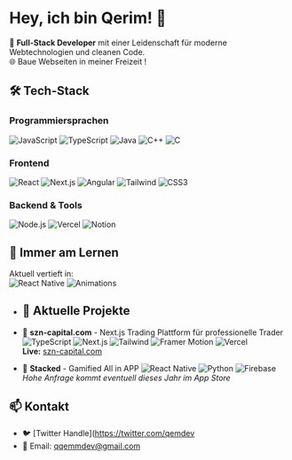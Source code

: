 # Hey, ich bin Qerim! 👋

🚀 **Full-Stack Developer** mit einer Leidenschaft für moderne Webtechnologien und cleanen Code.  
🌐 Baue Webseiten in meiner Freizeit !

## 🛠️ Tech-Stack

### **Programmiersprachen**
![JavaScript](https://img.shields.io/badge/-JavaScript-F7DF1E?style=flat-square&logo=javascript&logoColor=black)
![TypeScript](https://img.shields.io/badge/-TypeScript-3178C6?style=flat-square&logo=typescript&logoColor=white)
![Java](https://img.shields.io/badge/-Java-007396?style=flat-square&logo=java&logoColor=white)
![C++](https://img.shields.io/badge/-C++-00599C?style=flat-square&logo=c%2B%2B&logoColor=white)
![C](https://img.shields.io/badge/-C-A8B9CC?style=flat-square&logo=c&logoColor=black)

### **Frontend**
![React](https://img.shields.io/badge/-React-61DAFB?style=flat-square&logo=react&logoColor=black)
![Next.js](https://img.shields.io/badge/-Next.js-000000?style=flat-square&logo=next.js&logoColor=white)
![Angular](https://img.shields.io/badge/-Angular-DD0031?style=flat-square&logo=angular&logoColor=white)
![Tailwind](https://img.shields.io/badge/-Tailwind_CSS-06B6D4?style=flat-square&logo=tailwind-css&logoColor=white)
![CSS3](https://img.shields.io/badge/-CSS3-1572B6?style=flat-square&logo=css3)

### **Backend & Tools**
![Node.js](https://img.shields.io/badge/-Node.js-339933?style=flat-square&logo=node.js&logoColor=white)
![Vercel](https://img.shields.io/badge/-Vercel-000000?style=flat-square&logo=vercel&logoColor=white)
![Notion](https://img.shields.io/badge/-Notion-000000?style=flat-square&logo=notion&logoColor=white)

## 🌱 Immer am Lernen
Aktuell vertieft in:  
![React Native](https://img.shields.io/badge/-React_Native_Architecture-61DAFB?style=for-the-badge&logo=react&logoColor=white) 
![Animations](https://img.shields.io/badge/-Advanced_UI_Animations-FF6659?style=for-the-badge)

- ## 🚀 Aktuelle Projekte

- 🔗 **szn-capital.com** - Next.js Trading Plattform für professionelle Trader  
  ![TypeScript](https://img.shields.io/badge/-TypeScript-3178C6?style=flat-square&logo=typescript&logoColor=white)
  ![Next.js](https://img.shields.io/badge/-Next.js-000000?style=flat-square&logo=next.js&logoColor=white)
  ![Tailwind](https://img.shields.io/badge/-Tailwind-06B6D4?style=flat-square&logo=tailwindcss)
  ![Framer Motion](https://img.shields.io/badge/-Framer_Motion-0055FF?style=flat-square&logo=framer)
  ![Vercel](https://img.shields.io/badge/-Deployed_on_Vercel-000000?style=flat-square&logo=vercel)  
  **Live:** [szn-capital.com](https://szn-capital.com)

- 📱 **Stacked**  - Gamified All in APP
  ![React Native](https://img.shields.io/badge/-React_Native-61DAFB?style=flat-square&logo=react&logoColor=white)
  ![Python](https://img.shields.io/badge/-AI/ML-3776AB?style=flat-square&logo=python)
  ![Firebase](https://img.shields.io/badge/-Firebase-FFCA28?style=flat-square&logo=firebase)  
  *Hohe Anfrage kommt eventuell dieses Jahr im App Store*

## 📫 Kontakt
- 🐦 [Twitter Handle](https://twitter.com/qemdev
- 📧 Email: qqemmdev@gmail.com


